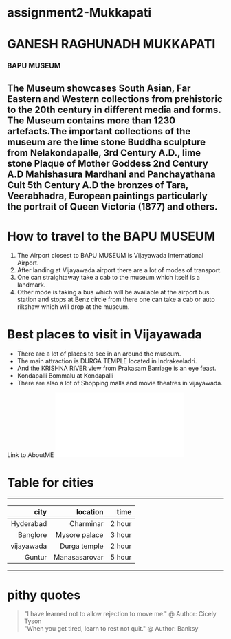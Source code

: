 # assignment2-Mukkapati
# GANESH RAGHUNADH MUKKAPATI
### BAPU MUSEUM
The Museum showcases South Asian, Far Eastern and Western collections from prehistoric to the 20th century in different media and forms. The Museum contains more than 1230 artefacts.The important collections of the museum are the **lime stone Buddha sculpture** from Nelakondapalle, 3rd Century A.D., **lime stone Plaque of Mother Goddess** 2nd Century A.D Mahishasura Mardhani and Panchayathana Cult 5th Century A.D the bronzes of Tara, Veerabhadra, European paintings particularly the portrait of Queen Victoria (1877) and others.
---

# How to travel to the BAPU MUSEUM
1. The Airport closest to BAPU MUSEUM is Vijayawada International Airport.
2. After landing at Vijayawada airport there are a lot of modes of transport.
3. One can straightaway take a cab to the museum which itself is a landmark.
4. Other mode is taking a bus which will be available at the airport bus station and stops at Benz circle from there one can take a cab or auto rikshaw which will drop at the museum.
# Best places to visit in Vijayawada
* There are a lot of places to see in an around the museum.
* The main attraction is DURGA TEMPLE located in Indrakeeladri.
* And the KRISHNA RIVER view from Prakasam Barriage is an eye feast.
* Kondapalli Bommalu at Kondapalli
* There are also a lot of Shopping malls and movie theatres in vijayawada.

Link to AboutME ![AboutMe](AboutMe.md)

# Table for cities
--- 
| city      | location     | time   |
| ---:      | ---:         |    ---:|
| Hyderabad | Charminar    | 2 hour |
| Banglore  | Mysore palace| 3 hour |
| vijayawada| Durga temple | 2 hour |
| Guntur    | Manasasarovar| 5 hour |
---
# pithy quotes
> "I have learned not to allow rejection to move me."
>@ Author: Cicely Tyson<br>
>"When you get tired, learn to rest not quit."
>@ Author: Banksy<br>

